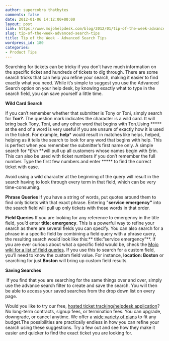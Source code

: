 ```yaml
---
author: supercobra thatbytes
comments: false
date: 2012-01-06 14:12:00+00:00
layout: post
link: https://www.mojohelpdesk.com/blog/2012/01/tip-of-the-week-advanced-search-tips/
slug: tip-of-the-week-advanced-search-tips
title: Tip of the Week - Advanced Search Tips
wordpress_id: 180
categories:
- Product Tips
---
```


Searching for tickets can be tricky if you don’t have much information on the specific ticket and hundreds of tickets to dig through. There are some search tricks that can help you refine your search, making it easier to find exactly what you need. While it’s simple to suggest you use the Advanced Search option on your help desk, by knowing exactly what to type in the search field, you can save yourself a little time.


**Wild Card Search**

If you can’t remember whether that submitter is Tony or Toni, simply search for **Ton?**. The question mark indicates the character is a wild card. It will bring back Tony, Toni, and any other word that begins with Ton.Using ***** at the end of a word is very useful if you are unsure of exactly how it is used in the ticket. For example, **help*** would result in matches like helps, helped, helping as it tells the search to look for any word that begins with help. This is perfect when you remember the submitter’s first name only. A simple search for **Erin* **will pull up all customers whose names begin with Erin. This can also be used with ticket numbers if you don’t remember the full number. Type the first few numbers and enter ***** to find the correct ticket with ease.

Avoid using a wild character at the beginning of the query will result in the search having to look through every term in that field, which can be very time-consuming.

**Phrase Queries**
If you have a string of words, put quotes around them to find only tickets with that exact phrase. Entering "**service emergency"** into the search field will pull up only tickets with those words in that order.

**Field Queries**
If you are looking for any reference to emergency in the title field, you’d enter **title: emergency**. This is a powerful way to refine your search as there are several fields you can specify. You can also search for a phrase in a specific field by combining a field query with a phrase query, the resulting search would look like this:** title:”service emergency”**. If you are ever curious about what a specific field would be, check the [Mojo wiki for a list of field queries](http://www.mojohelpdesk.com/blogwiki.metadot.net/faqs/search). If you use this to search for a custom field, you’ll need to know the custom field value. For instance, **location: Boston** or searching for just **Boston** will bring up custom field results.

**Saving Searches**


 If you find that you are searching for the same things over and over, simply use the advance search filter to create and save the search. You will then be able to access your saved searches from the drop down list on every page.


Would you like to try our free, [ hosted ticket tracking/helpdesk application](http://www.mojohelpdesk.com/)? No long-term contracts, signup fees, or termination fees. You can upgrade, downgrade, or cancel anytime. We offer a [wide variety of plans](http://signup.mojohelpdesk.com/signup) to fit any budget.The possibilities are practically endless in how you can refine your search using these suggestions. Try a few out and see how they make it easier and quicker to find the exact ticket you are looking for.
